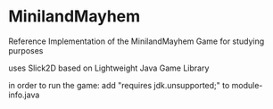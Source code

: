 # MinilandMayhem
Reference Implementation of the MinilandMayhem Game for studying purposes

uses Slick2D based on Lightweight Java Game Library

in order to run the game:
add "requires jdk.unsupported;" to module-info.java
